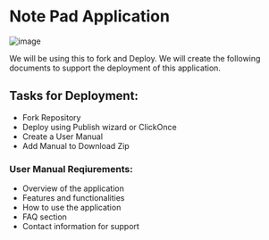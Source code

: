 <h1>Note Pad Application </h1>

![image](https://github.com/SuedeSadler/NotePad_Fork/assets/79953696/23e33533-622b-44e7-80c1-c483fe0738ff)

We will be using this to fork and Deploy.
We will create the following documents to support the deployment of this application.
<h2>Tasks for Deployment:</h2>

- Fork Repository
- Deploy using Publish wizard or ClickOnce
- Create a User Manual
- Add Manual to Download Zip


<h3>User Manual Reqiurements:</h3>

- Overview of the application
- Features and functionalities
- How to use the application
- FAQ section
- Contact information for support
